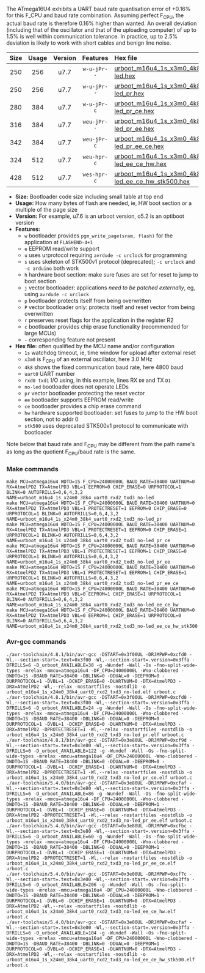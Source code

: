 The ATmega16U4 exhibits a UART baud rate quantisation error of +0.16% for this F_CPU and baud rate combination. Assuming perfect F<sub>CPU</sub>, the actual baud rate is therefore 0.16% higher than wanted. An overall deviation (including that of the oscillator and that of the uploading computer) of up to 1.5% is well within communication tolerance. In practice, up to 2.5% deviation is likely to work with short cables and benign line noise.

|Size|Usage|Version|Features|Hex file|
|:-:|:-:|:-:|:-:|:--|
|250|256|u7.7|`w-u-jPr--`|[urboot_m16u4_1s_x3m0_4k8_uart0_rxd2_txd3_no-led.hex](https://raw.githubusercontent.com/stefanrueger/urboot.hex/main/mcus/atmega16u4/watchdog_1_s/external_oscillator_x/%2B3m000000_hz/%2B%2B%2B4k8_baud/uart0_rxd2_txd3/no-led/urboot_m16u4_1s_x3m0_4k8_uart0_rxd2_txd3_no-led.hex)|
|250|256|u7.7|`w-u-jPr--`|[urboot_m16u4_1s_x3m0_4k8_uart0_rxd2_txd3_no-led_pr.hex](https://raw.githubusercontent.com/stefanrueger/urboot.hex/main/mcus/atmega16u4/watchdog_1_s/external_oscillator_x/%2B3m000000_hz/%2B%2B%2B4k8_baud/uart0_rxd2_txd3/no-led/urboot_m16u4_1s_x3m0_4k8_uart0_rxd2_txd3_no-led_pr.hex)|
|280|384|u7.7|`w-u-jPr-c`|[urboot_m16u4_1s_x3m0_4k8_uart0_rxd2_txd3_no-led_pr_ce.hex](https://raw.githubusercontent.com/stefanrueger/urboot.hex/main/mcus/atmega16u4/watchdog_1_s/external_oscillator_x/%2B3m000000_hz/%2B%2B%2B4k8_baud/uart0_rxd2_txd3/no-led/urboot_m16u4_1s_x3m0_4k8_uart0_rxd2_txd3_no-led_pr_ce.hex)|
|316|384|u7.7|`weu-jPr--`|[urboot_m16u4_1s_x3m0_4k8_uart0_rxd2_txd3_no-led_pr_ee.hex](https://raw.githubusercontent.com/stefanrueger/urboot.hex/main/mcus/atmega16u4/watchdog_1_s/external_oscillator_x/%2B3m000000_hz/%2B%2B%2B4k8_baud/uart0_rxd2_txd3/no-led/urboot_m16u4_1s_x3m0_4k8_uart0_rxd2_txd3_no-led_pr_ee.hex)|
|342|384|u7.7|`weu-jPr-c`|[urboot_m16u4_1s_x3m0_4k8_uart0_rxd2_txd3_no-led_pr_ee_ce.hex](https://raw.githubusercontent.com/stefanrueger/urboot.hex/main/mcus/atmega16u4/watchdog_1_s/external_oscillator_x/%2B3m000000_hz/%2B%2B%2B4k8_baud/uart0_rxd2_txd3/no-led/urboot_m16u4_1s_x3m0_4k8_uart0_rxd2_txd3_no-led_pr_ee_ce.hex)|
|324|512|u7.7|`weu-hpr-c`|[urboot_m16u4_1s_x3m0_4k8_uart0_rxd2_txd3_no-led_ee_ce_hw.hex](https://raw.githubusercontent.com/stefanrueger/urboot.hex/main/mcus/atmega16u4/watchdog_1_s/external_oscillator_x/%2B3m000000_hz/%2B%2B%2B4k8_baud/uart0_rxd2_txd3/no-led/urboot_m16u4_1s_x3m0_4k8_uart0_rxd2_txd3_no-led_ee_ce_hw.hex)|
|428|512|u7.7|`wes-hpr-c`|[urboot_m16u4_1s_x3m0_4k8_uart0_rxd2_txd3_no-led_ee_ce_hw_stk500.hex](https://raw.githubusercontent.com/stefanrueger/urboot.hex/main/mcus/atmega16u4/watchdog_1_s/external_oscillator_x/%2B3m000000_hz/%2B%2B%2B4k8_baud/uart0_rxd2_txd3/no-led/urboot_m16u4_1s_x3m0_4k8_uart0_rxd2_txd3_no-led_ee_ce_hw_stk500.hex)|

- **Size:** Bootloader code size including small table at top end
- **Usage:** How many bytes of flash are needed, ie, HW boot section or a multiple of the page size
- **Version:** For example, u7.6 is an urboot version, o5.2 is an optiboot version
- **Features:**
  + `w` bootloader provides `pgm_write_page(sram, flash)` for the application at `FLASHEND-4+1`
  + `e` EEPROM read/write support
  + `u` uses urprotocol requiring `avrdude -c urclock` for programming
  + `s` uses skeleton of STK500v1 protocol (deprecated); `-c urclock` and `-c arduino` both work
  + `h` hardware boot section: make sure fuses are set for reset to jump to boot section
  + `j` vector bootloader: applications *need to be patched externally*, eg, using `avrdude -c urclock`
  + `p` bootloader protects itself from being overwritten
  + `P` vector bootloader only: protects itself and reset vector from being overwritten
  + `r` preserves reset flags for the application in the register R2
  + `c` bootloader provides chip erase functionality (recommended for large MCUs)
  + `-` corresponding feature not present
- **Hex file:** often qualified by the MCU name and/or configuration
  + `1s` watchdog timeout, ie, time window for upload after external reset
  + `x3m0` is F<sub>CPU</sub> of an external oscillator, here 3.0 MHz
  + `4k8` shows the fixed communication baud rate, here 4800 baud
  + `uart0` UART number
  + `rxd0 txd1` I/O using, in this example, lines RX `D0` and TX `D1`
  + `no-led` bootloader does not operate LEDs
  + `pr` vector bootloader protecting the reset vector
  + `ee` bootloader supports EEPROM read/write
  + `ce` bootloader provides a chip erase command
  + `hw` hardware supported bootloader: set fuses to jump to the HW boot section, not to addr 0
  + `stk500` uses deprecated STK500v1 protocol to communicate with bootloader


Note below that baud rate and F<sub>CPU</sub> may be different from the path name's as long as the quotient F<sub>CPU</sub>/baud rate is the same.

### Make commands
```
make MCU=atmega16u4 WDTO=1S F_CPU=24000000L BAUD_RATE=38400 UARTNUM=0 RX=AtmelPD2 TX=AtmelPD3 VBL=1 EEPROM=0 CHIP_ERASE=0 URPROTOCOL=1 BLINK=0 AUTOFRILLS=0,6,4,3,2 NAME=urboot_m16u4_1s_x24m0_38k4_uart0_rxd2_txd3_no-led
make MCU=atmega16u4 WDTO=1S F_CPU=24000000L BAUD_RATE=38400 UARTNUM=0 RX=AtmelPD2 TX=AtmelPD3 VBL=1 PROTECTRESET=1 EEPROM=0 CHIP_ERASE=0 URPROTOCOL=1 BLINK=0 AUTOFRILLS=0,6,4,3,2 NAME=urboot_m16u4_1s_x24m0_38k4_uart0_rxd2_txd3_no-led_pr
make MCU=atmega16u4 WDTO=1S F_CPU=24000000L BAUD_RATE=38400 UARTNUM=0 RX=AtmelPD2 TX=AtmelPD3 VBL=1 PROTECTRESET=1 EEPROM=0 CHIP_ERASE=1 URPROTOCOL=1 BLINK=0 AUTOFRILLS=0,6,4,3,2 NAME=urboot_m16u4_1s_x24m0_38k4_uart0_rxd2_txd3_no-led_pr_ce
make MCU=atmega16u4 WDTO=1S F_CPU=24000000L BAUD_RATE=38400 UARTNUM=0 RX=AtmelPD2 TX=AtmelPD3 VBL=1 PROTECTRESET=1 EEPROM=1 CHIP_ERASE=0 URPROTOCOL=1 BLINK=0 AUTOFRILLS=0,6,4,3,2 NAME=urboot_m16u4_1s_x24m0_38k4_uart0_rxd2_txd3_no-led_pr_ee
make MCU=atmega16u4 WDTO=1S F_CPU=24000000L BAUD_RATE=38400 UARTNUM=0 RX=AtmelPD2 TX=AtmelPD3 VBL=1 PROTECTRESET=1 EEPROM=1 CHIP_ERASE=1 URPROTOCOL=1 BLINK=0 AUTOFRILLS=0,6,4,3,2 NAME=urboot_m16u4_1s_x24m0_38k4_uart0_rxd2_txd3_no-led_pr_ee_ce
make MCU=atmega16u4 WDTO=1S F_CPU=24000000L BAUD_RATE=38400 UARTNUM=0 RX=AtmelPD2 TX=AtmelPD3 VBL=0 EEPROM=1 CHIP_ERASE=1 URPROTOCOL=1 BLINK=0 AUTOFRILLS=0,6,4,3,2 NAME=urboot_m16u4_1s_x24m0_38k4_uart0_rxd2_txd3_no-led_ee_ce_hw
make MCU=atmega16u4 WDTO=1S F_CPU=24000000L BAUD_RATE=38400 UARTNUM=0 RX=AtmelPD2 TX=AtmelPD3 VBL=0 EEPROM=1 CHIP_ERASE=1 URPROTOCOL=0 BLINK=0 AUTOFRILLS=0,6,4,3,2 NAME=urboot_m16u4_1s_x24m0_38k4_uart0_rxd2_txd3_no-led_ee_ce_hw_stk500
```

### Avr-gcc commands
```
./avr-toolchain/4.8.1/bin/avr-gcc -DSTART=0x3f00UL -DRJMPWP=0xcfd0 -Wl,--section-start=.text=0x3f00 -Wl,--section-start=.version=0x3ffa -DFRILLS=6 -D_urboot_AVAILABLE=38 -g -Wundef -Wall -Os -fno-split-wide-types -mrelax -mmcu=atmega16u4 -DF_CPU=24000000L -Wno-clobbered -DWDTO=1S -DBAUD_RATE=38400 -DBLINK=0 -DDUAL=0 -DEEPROM=0 -DURPROTOCOL=1 -DVBL=1 -DCHIP_ERASE=0 -DUARTNUM=0 -DTX=AtmelPD3 -DRX=AtmelPD2 -Wl,--relax -nostartfiles -nostdlib -o urboot_m16u4_1s_x24m0_38k4_uart0_rxd2_txd3_no-led.elf urboot.c
./avr-toolchain/4.8.1/bin/avr-gcc -DSTART=0x3f00UL -DRJMPWP=0xcfd0 -Wl,--section-start=.text=0x3f00 -Wl,--section-start=.version=0x3ffa -DFRILLS=6 -D_urboot_AVAILABLE=24 -g -Wundef -Wall -Os -fno-split-wide-types -mrelax -mmcu=atmega16u4 -DF_CPU=24000000L -Wno-clobbered -DWDTO=1S -DBAUD_RATE=38400 -DBLINK=0 -DDUAL=0 -DEEPROM=0 -DURPROTOCOL=1 -DVBL=1 -DCHIP_ERASE=0 -DUARTNUM=0 -DTX=AtmelPD3 -DRX=AtmelPD2 -DPROTECTRESET=1 -Wl,--relax -nostartfiles -nostdlib -o urboot_m16u4_1s_x24m0_38k4_uart0_rxd2_txd3_no-led_pr.elf urboot.c
./avr-toolchain/4.8.1/bin/avr-gcc -DSTART=0x3e80UL -DRJMPWP=0xcf9d -Wl,--section-start=.text=0x3e80 -Wl,--section-start=.version=0x3ffa -DFRILLS=6 -D_urboot_AVAILABLE=122 -g -Wundef -Wall -Os -fno-split-wide-types -mrelax -mmcu=atmega16u4 -DF_CPU=24000000L -Wno-clobbered -DWDTO=1S -DBAUD_RATE=38400 -DBLINK=0 -DDUAL=0 -DEEPROM=0 -DURPROTOCOL=1 -DVBL=1 -DCHIP_ERASE=1 -DUARTNUM=0 -DTX=AtmelPD3 -DRX=AtmelPD2 -DPROTECTRESET=1 -Wl,--relax -nostartfiles -nostdlib -o urboot_m16u4_1s_x24m0_38k4_uart0_rxd2_txd3_no-led_pr_ce.elf urboot.c
./avr-toolchain/5.4.0/bin/avr-gcc -DSTART=0x3e80UL -DRJMPWP=0xcfaf -Wl,--section-start=.text=0x3e80 -Wl,--section-start=.version=0x3ffa -DFRILLS=6 -D_urboot_AVAILABLE=86 -g -Wundef -Wall -Os -fno-split-wide-types -mrelax -mmcu=atmega16u4 -DF_CPU=24000000L -Wno-clobbered -DWDTO=1S -DBAUD_RATE=38400 -DBLINK=0 -DDUAL=0 -DEEPROM=1 -DURPROTOCOL=1 -DVBL=1 -DCHIP_ERASE=0 -DUARTNUM=0 -DTX=AtmelPD3 -DRX=AtmelPD2 -DPROTECTRESET=1 -Wl,--relax -nostartfiles -nostdlib -o urboot_m16u4_1s_x24m0_38k4_uart0_rxd2_txd3_no-led_pr_ee.elf urboot.c
./avr-toolchain/5.4.0/bin/avr-gcc -DSTART=0x3e80UL -DRJMPWP=0xcfbc -Wl,--section-start=.text=0x3e80 -Wl,--section-start=.version=0x3ffa -DFRILLS=6 -D_urboot_AVAILABLE=60 -g -Wundef -Wall -Os -fno-split-wide-types -mrelax -mmcu=atmega16u4 -DF_CPU=24000000L -Wno-clobbered -DWDTO=1S -DBAUD_RATE=38400 -DBLINK=0 -DDUAL=0 -DEEPROM=1 -DURPROTOCOL=1 -DVBL=1 -DCHIP_ERASE=1 -DUARTNUM=0 -DTX=AtmelPD3 -DRX=AtmelPD2 -DPROTECTRESET=1 -Wl,--relax -nostartfiles -nostdlib -o urboot_m16u4_1s_x24m0_38k4_uart0_rxd2_txd3_no-led_pr_ee_ce.elf urboot.c
./avr-toolchain/5.4.0/bin/avr-gcc -DSTART=0x3e00UL -DRJMPWP=0xcf7c -Wl,--section-start=.text=0x3e00 -Wl,--section-start=.version=0x3ffa -DFRILLS=6 -D_urboot_AVAILABLE=206 -g -Wundef -Wall -Os -fno-split-wide-types -mrelax -mmcu=atmega16u4 -DF_CPU=24000000L -Wno-clobbered -DWDTO=1S -DBAUD_RATE=38400 -DBLINK=0 -DDUAL=0 -DEEPROM=1 -DURPROTOCOL=1 -DVBL=0 -DCHIP_ERASE=1 -DUARTNUM=0 -DTX=AtmelPD3 -DRX=AtmelPD2 -Wl,--relax -nostartfiles -nostdlib -o urboot_m16u4_1s_x24m0_38k4_uart0_rxd2_txd3_no-led_ee_ce_hw.elf urboot.c
./avr-toolchain/5.4.0/bin/avr-gcc -DSTART=0x3e00UL -DRJMPWP=0xcfaf -Wl,--section-start=.text=0x3e00 -Wl,--section-start=.version=0x3ffa -DFRILLS=6 -D_urboot_AVAILABLE=104 -g -Wundef -Wall -Os -fno-split-wide-types -mrelax -mmcu=atmega16u4 -DF_CPU=24000000L -Wno-clobbered -DWDTO=1S -DBAUD_RATE=38400 -DBLINK=0 -DDUAL=0 -DEEPROM=1 -DURPROTOCOL=0 -DVBL=0 -DCHIP_ERASE=1 -DUARTNUM=0 -DTX=AtmelPD3 -DRX=AtmelPD2 -Wl,--relax -nostartfiles -nostdlib -o urboot_m16u4_1s_x24m0_38k4_uart0_rxd2_txd3_no-led_ee_ce_hw_stk500.elf urboot.c
```

